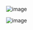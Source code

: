 ![image](https://user-images.githubusercontent.com/75510135/154780011-3ddeff85-40cc-4fb3-abba-1da587cd9b09.png)

![image](https://user-images.githubusercontent.com/75510135/154780024-2ea12a91-ab25-4409-9016-e1f4e7a73f32.png)

